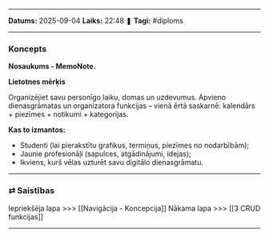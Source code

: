 ___

**Datums:** 2025-09-04
**Laiks:** 22:48
❚ **Tagi:** #diploms 

---
### Koncepts

**Nosaukums - MemoNote.**

**Lietotnes mērķis**

Organizējiet savu personīgo laiku, domas un uzdevumus. Apvieno dienasgrāmatas un organizatora funkcijas – vienā ērtā saskarnē: kalendārs + piezīmes + notikumi + kategorijas.

**Kas to izmantos:**

- Studenti (lai pierakstītu grafikus, termiņus, piezīmes no nodarbībām);
- Jaunie profesionāļi (sapulces, atgādinājumi, idejas);
- Ikviens, kurš vēlas uzturēt savu digitālo dienasgrāmatu.

---
### ⇄ Saistības

Iepriekšēja lapa >>> [[Navigācija - Koncepcija]]
Nākama lapa >>> [[3 CRUD funkcijas]]

---